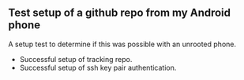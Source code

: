 Test setup of a github repo from my Android phone
-------------------------------------------------

A setup test to determine if this was possible
with an unrooted phone.

- Successful setup of tracking repo.
- Successful setup of ssh key pair authentication.
